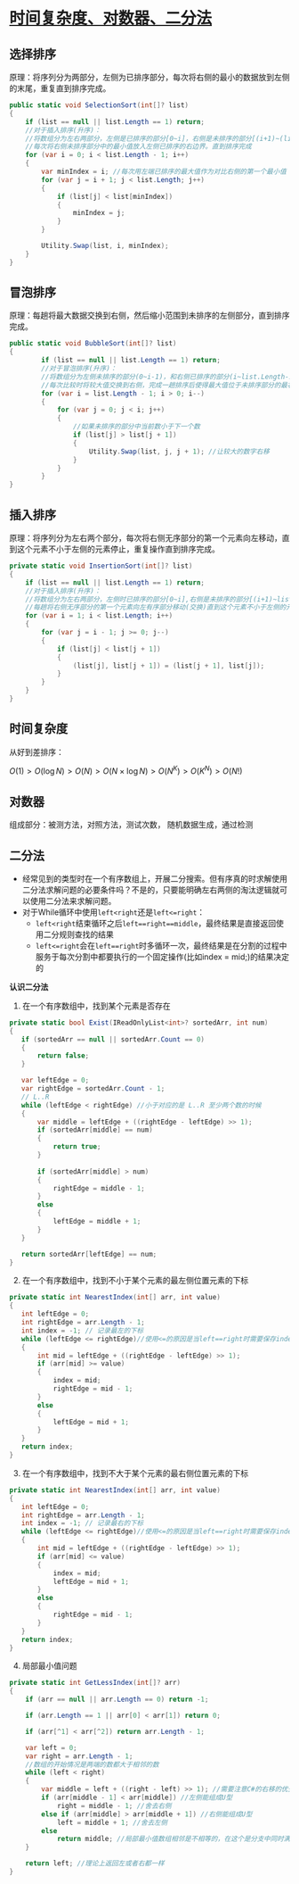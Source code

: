 # [时间复杂度、对数器、二分法](https://www.bilibili.com/video/BV1ubvYedEE4)

## **选择排序**

原理：将序列分为两部分，左侧为已排序部分，每次将右侧的最小的数据放到左侧的末尾，重复直到排序完成。

```csharp
public static void SelectionSort(int[]? list)  
{  
    if (list == null || list.Length == 1) return;
    //对于插入排序(升序)：
    //将数组分为左右两部分，左侧是已排序的部分[0~i]，右侧是未排序的部分[(i+1)~(list.Length-1)]。
    //每次将右侧未排序部分中的最小值放入左侧已排序的右边界。直到排序完成
    for (var i = 0; i < list.Length - 1; i++)
    {
        var minIndex = i; //每次用左端已排序的最大值作为对比右侧的第一个最小值
        for (var j = i + 1; j < list.Length; j++)
        {
            if (list[j] < list[minIndex])
            {
                minIndex = j;
            }
        }

        Utility.Swap(list, i, minIndex);
    }
}
```

## **冒泡排序**

原理：每趟将最大数据交换到右侧，然后缩小范围到未排序的左侧部分，直到排序完成。

```csharp
public static void BubbleSort(int[]? list)
{  
        if (list == null || list.Length == 1) return;
        //对于冒泡排序(升序)：
        //将数组分为左侧未排序的部分(0~i-1)，和右侧已排序的部分(i~list.Length-1)
        //每次比较时将较大值交换到右侧，完成一趟排序后使得最大值位于未排序部分的最右侧，之后向左扩大已排序的部分。
        for (var i = list.Length - 1; i > 0; i--)
        {
            for (var j = 0; j < i; j++)
            {
                //如果未排序的部分中当前数小于下一个数
                if (list[j] > list[j + 1])
                {
                    Utility.Swap(list, j, j + 1); //让较大的数字右移
                }
            }
        }  
}
```
## **插入排序** 

原理：将序列分为左右两个部分，每次将右侧无序部分的第一个元素向左移动，直到这个元素不小于左侧的元素停止，重复操作直到排序完成。

```csharp
private static void InsertionSort(int[]? list)  
{  
    if (list == null || list.Length == 1) return;  
    //对于插入排序(升序)：  
    //将数组分为左右两部分，左侧时已排序的部分[0~i],右侧是未排序的部分[(i+1)~list.Length-1]。  
    //每趟将右侧无序部分的第一个元素向左有序部分移动(交换)直到这个元素不小于左侧的元素停止，将目标值移动到这个索引  
    for (var i = 1; i < list.Length; i++)  
    {      
	    for (var j = i - 1; j >= 0; j--)  
        {            
	        if (list[j] < list[j + 1])  
            {                
	            (list[j], list[j + 1]) = (list[j + 1], list[j]);  
            }        
        }    
    }
}
```
## **时间复杂度**

从好到差排序：

$O(1)>O(\log N)>O(N)>O(N\times \log N)>O(N^K)>O(K^N)>O(N!)$

## **对数器** 

组成部分：被测方法，对照方法，测试次数， 随机数据生成，通过检测

## **二分法**

* 经常见到的类型时在一个有序数组上，开展二分搜索。但有序真的时求解使用二分法求解问题的必要条件吗？不是的，只要能明确左右两侧的淘汰逻辑就可以使用二分法来求解问题。
* 对于While循环中使用`left<right`还是`left<=right`：
  * `left<right`结束循环之后`left==right==middle`，最终结果是直接返回使用二分规则查找的结果
  * `left<=right`会在`left==right`时多循环一次，最终结果是在分割的过程中服务于每次分割中都要执行的一个固定操作(比如index = mid;)的结果决定的

**认识二分法**

1. 在一个有序数组中，找到某个元素是否存在 

```csharp
private static bool Exist(IReadOnlyList<int>? sortedArr, int num)
{
   if (sortedArr == null || sortedArr.Count == 0)
   {
	   return false;
   }

   var leftEdge = 0;
   var rightEdge = sortedArr.Count - 1;
   // L..R
   while (leftEdge < rightEdge) //小于对应的是 L..R 至少两个数的时候
   {
	   var middle = leftEdge + ((rightEdge - leftEdge) >> 1);
	   if (sortedArr[middle] == num)
	   {
		   return true;
	   }
	
	   if (sortedArr[middle] > num)
	   {
		   rightEdge = middle - 1;
	   }
	   else
	   {
		   leftEdge = middle + 1;
	   }
   }

   return sortedArr[leftEdge] == num;
}
```

2. 在一个有序数组中，找到不小于某个元素的最左侧位置元素的下标

```csharp
private static int NearestIndex(int[] arr, int value)
{
   int leftEdge = 0;
   int rightEdge = arr.Length - 1;
   int index = -1; // 记录最左的下标
   while (leftEdge <= rightEdge)//使用<=的原因是当left==right时需要保存index的值
   {
	   int mid = leftEdge + ((rightEdge - leftEdge) >> 1);
	   if (arr[mid] >= value)
	   {
		   index = mid;
		   rightEdge = mid - 1;
	   }
	   else
	   {
		   leftEdge = mid + 1;
	   }
   }
   return index;
}
```

3. 在一个有序数组中，找到不大于某个元素的最右侧位置元素的下标

```csharp
private static int NearestIndex(int[] arr, int value)
{
   int leftEdge = 0;
   int rightEdge = arr.Length - 1;
   int index = -1; // 记录最右的下标
   while (leftEdge <= rightEdge)//使用<=的原因是当left==right时需要保存index的值
   {
	   int mid = leftEdge + ((rightEdge - leftEdge) >> 1);
	   if (arr[mid] <= value)
	   {
		   index = mid;
		   leftEdge = mid + 1;
	   }
	   else
	   {
		   rightEdge = mid - 1;
	   }
   }
   return index;
}
```

4. 局部最小值问题

```csharp
private static int GetLessIndex(int[]? arr)
{
    if (arr == null || arr.Length == 0) return -1;

    if (arr.Length == 1 || arr[0] < arr[1]) return 0;

    if (arr[^1] < arr[^2]) return arr.Length - 1;

    var left = 0;
    var right = arr.Length - 1;
    //数组的开始情况是两端的数都大于相邻的数
    while (left < right)
    {
        var middle = left + ((right - left) >> 1); //需要注意C#的右移的优先级低于加法，所以需要加括号
        if (arr[middle - 1] < arr[middle]) //左侧能组成U型
            right = middle - 1; //舍去右侧
        else if (arr[middle] > arr[middle + 1]) //右侧能组成U型
            left = middle + 1; //舍去左侧
        else
            return middle; //局部最小值数组相邻是不相等的，在这个是分支中同时满足了小于右侧两侧的条件，也就是局部最小值的索引
    }

    return left; //理论上返回左或者右都一样
}
```